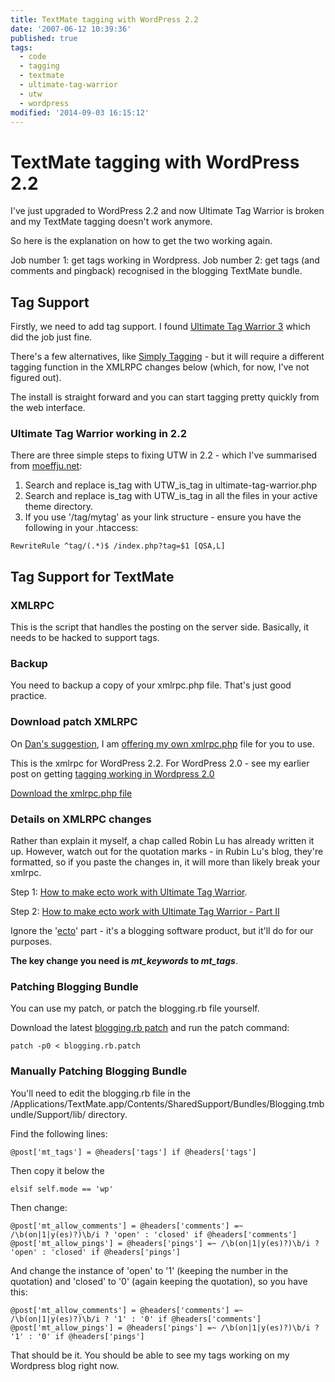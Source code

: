 ```yaml
---
title: TextMate tagging with WordPress 2.2
date: '2007-06-12 10:39:36'
published: true
tags:
  - code
  - tagging
  - textmate
  - ultimate-tag-warrior
  - utw
  - wordpress
modified: '2014-09-03 16:15:12'
---
```

# TextMate tagging with WordPress 2.2

I've just upgraded to WordPress 2.2 and now Ultimate Tag Warrior is broken and my TextMate tagging doesn't work anymore.

So here is the explanation on how to get the two working again.


<!--more-->

Job number 1: get tags working in Wordpress.
Job number 2: get tags (and comments and pingback) recognised in the blogging TextMate bundle.

## Tag Support

Firstly, we need to add tag support.  I found [Ultimate Tag Warrior 3](http://www.neato.co.nz/ultimate-tag-warrior) which did the job just fine.

There's a few alternatives, like [Simply Tagging](http://sw-guide.de/wordpress/plugins/simple-tagging/) - but it will require a different tagging function in the XMLRPC changes below (which, for now, I've not figured out).

The install is straight forward and you can start tagging pretty quickly from the web interface.

### Ultimate Tag Warrior working in 2.2

There are three simple steps to fixing UTW in 2.2 - which I've summarised from [moeffju.net](http://moeffju.net/blog/2007/04/10/utw-wordpress-22-tags/):

1. Search and replace is\_tag with UTW\_is\_tag in ultimate-tag-warrior.php
2. Search and replace is\_tag with UTW\_is\_tag in all the files in your active theme directory.
3. If you use '/tag/mytag' as your link structure - ensure you have the following in your .htaccess:

`RewriteRule ^tag/(.*)$ /index.php?tag=$1 [QSA,L]`

## Tag Support for TextMate

### XMLRPC

This is the script that handles the posting on the server side.  Basically, it needs to be hacked to support tags.

### Backup

You need to backup a copy of your xmlrpc.php file.  That's just good practice.

### Download patch XMLRPC

<p>On <a href="/2006/10/01/wordpress-tagging-and-textmate/#comment-154">Dan's suggestion</a>, I am <a href="/images/xmlrpc.php.txt">offering my own xmlrpc.php</a> file for you to use.</p>

This is the xmlrpc for WordPress 2.2.  For WordPress 2.0 - see my earlier post on getting [tagging working in Wordpress 2.0](/2006/10/01/wordpress-tagging-and-textmate/)

[Download the xmlrpc.php file](/images/xmlrpc.php.txt)

### Details on XMLRPC changes

Rather than explain it myself, a chap called Robin Lu has already written it up.  However, watch out for the quotation marks - in Rubin Lu's blog, they're formatted, so if you paste the changes in, it will more than likely break your xmlrpc.

Step 1: [How to make ecto work with Ultimate Tag Warrior](http://www.robinlu.com/blog/archives/57).

Step 2: [How to make ecto work with Ultimate Tag Warrior - Part II](http://www.robinlu.com/blog/archives/86)

Ignore the '[ecto](http://ecto.kung-foo.tv/archives/000991.php)' part - it's a blogging software product, but it'll do for our purposes.

<strong>The key change you need is <em>mt\_keywords</em> to <em>mt\_tags</em></strong>.

### Patching Blogging Bundle

You can use my patch, or patch the blogging.rb file yourself.

Download the latest [blogging.rb patch](/images/blogging.rb.patch) and run the patch command:

`patch -p0 < blogging.rb.patch`

### Manually Patching Blogging Bundle

You'll need to edit the blogging.rb file in the /Applications/TextMate.app/Contents/SharedSupport/Bundles/Blogging.tmbundle/Support/lib/ directory.

Find the following lines:

`@post['mt_tags'] = @headers['tags'] if @headers['tags']`

Then copy it below the

`elsif self.mode == 'wp'`

Then change:

<pre><code>@post['mt_allow_comments'] = @headers['comments'] =~ /\b(on|1|y(es)?)\b/i ? 'open' : 'closed' if @headers['comments']
@post['mt_allow_pings'] = @headers['pings'] =~ /\b(on|1|y(es)?)\b/i ? 'open' : 'closed' if @headers['pings']</code></pre>

And change the instance of 'open' to '1' (keeping the number in the quotation) and 'closed' to '0' (again keeping the quotation), so you have this:

<pre><code>@post['mt_allow_comments'] = @headers['comments'] =~ /\b(on|1|y(es)?)\b/i ? '1' : '0' if @headers['comments']
@post['mt_allow_pings'] = @headers['pings'] =~ /\b(on|1|y(es)?)\b/i ? '1' : '0' if @headers['pings']</code></pre>

That should be it.  You should be able to see my tags working on my Wordpress blog right now.
